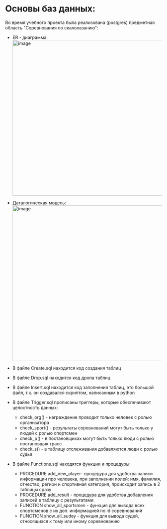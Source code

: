 # Основы баз данных:
Во время учебного проекта былa реализована (postgres) предметная область "Соревнования по скалолазанию":

* ER - диаграмма: <br> <img src="https://user-images.githubusercontent.com/120932005/229721517-34242703-424b-474d-a142-b06c96487088.png" alt="image" width="500"/>
* Даталогическая модель: <br> <img src="https://user-images.githubusercontent.com/120932005/229722866-5fe0a0ee-4b5d-4d94-a422-f588197e0d10.png" alt="image" width="500"/>

* В файле Create.sql находится код создания таблиц
* В файле Drop.sql находится код дропа таблиц
* В файле Insert.sql находится код заполнения таблиц, это большой файл, т.к. он создавался скриптом, написанным в python
* В файле Trigger.sql прописаны триггеры, которые обеспечивают целостность данных:
  + check_org() - награждение проводит только человек с ролью организатора
  + check_sport() - результаты соревнований могут быть только у людей с ролью спортсмен
  + check_p() - в постановщиках могут быть только люди с ролью постановщик трасс
  + check_s() - в таблицу отслеживания добавляются люди с ролью судья
* В файле Functions.sql находятся функции и процедуры:
  + PROCEDURE add_new_player- процедура для удобства записи информации про человека, при заполнении полей: имя, фамилия, отчество, регион и спортивная категория, происходит запись в 2 таблицы сразу 
  + PROCEDURE add_result - процедура для удобства добавления записей в таблицу с результатами
  + FUNCTION show_all_sportsmen - функция для вывода всех спортсменов с их доп. информацией по id соревнований
  + FUNCTION show_all_sudey - функция для вывода судей, относящихся к тому или иному соревнованию 
